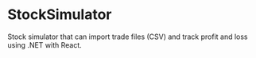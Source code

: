 # StockSimulator
Stock simulator that can import trade files (CSV) and track profit and loss using .NET with React.
